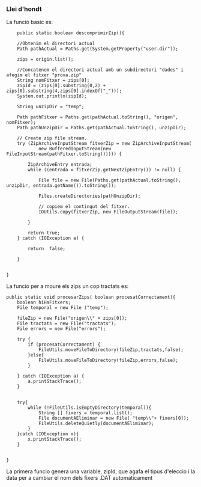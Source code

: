 ### Llei d'hondt


La funció basic es:

        public static boolean descomprimirZip(){

        //Obtenim el directori actual
        Path pathActual = Paths.get(System.getProperty("user.dir"));

        zips = origin.list();

        //Concatenem el directori actual amb un subdirectori "dades" i afegim el fitxer "prova.zip"
        String nomFitxer = zips[0];
        zipId = (zips[0].substring(0,2) + zips[0].substring(4,zips[0].indexOf("_")));
        System.out.println(zipId);

        String unzipDir = "temp";

        Path pathFitxer = Paths.get(pathActual.toString(), "origen", nomFitxer);
        Path pathUnzipDir = Paths.get(pathActual.toString(), unzipDir);

        // Create zip file stream.
        try (ZipArchiveInputStream fitxerZip = new ZipArchiveInputStream(
                new BufferedInputStream(new FileInputStream(pathFitxer.toString())))) {

            ZipArchiveEntry entrada;
            while ((entrada = fitxerZip.getNextZipEntry()) != null) {

                File file = new File(Paths.get(pathActual.toString(), unzipDir, entrada.getName()).toString());

                Files.createDirectories(pathUnzipDir);

                // copiem el contingut del fitxer.
                IOUtils.copy(fitxerZip, new FileOutputStream(file));

            }

            return true;
        } catch (IOException e) {

            return  false;

        }


    }


La funcio per a moure els zips un cop tractats es:

    public static void procesarZips( boolean procesatCorrectament){
        boolean hiHaFitxers;
        File temporal = new File ("temp");

        fileZip = new File("origen\\" + zips[0]);
        File tractats = new File("tractats");
        File errors = new File("errors");

        try {
            if (procesatCorrectament) {
                FileUtils.moveFileToDirectory(fileZip,tractats,false);
            }else{
                FileUtils.moveFileToDirectory(fileZip,errors,false);
            }

        } catch (IOException a) {
            a.printStackTrace();
        }


        try{
            while (!FileUtils.isEmptyDirectory(temporal)){
                String [] fixers = temporal.list();
                File documentAEliminar = new File( "temp\\"+ fixers[0]);
                FileUtils.deleteQuietly(documentAEliminar);
            }
        }catch (IOException x){
            x.printStackTrace();
        }


    }
    
    
La primera funcio genera una variable,  zipId, que agafa el tipus d'eleccio i la data per a
cambiar el nom dels fixers .DAT automaticament
    
    
    
